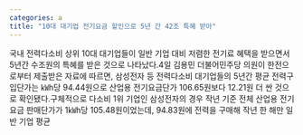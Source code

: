 ```yaml
---
categories: a
title: "10대 대기업 전기요금 할인으로 5년 간 42조 특혜 받아"
---
```

국내 전력다소비 상위 10대 대기업들이 일반 기업 대비 저렴한 전기료 혜택을 받으면서 5년간 수조원의 특혜를 받은 것으로 나타났다.4일 김용민 더불어민주당 의원이 한전으로부터 제출받은 자료에 따르면, 삼성전자 등 전력다소비 대기업들의 5년간 평균 전력구입단가는 ㎾h당 94.44원으로 산업용 전기요금단가 106.65원보다 12.21원 더 싼 것으로 확인됐다.구체적으로 다소비 1위 기업인 삼성전자의 경우 작년 기준 전체 산업용 전기요금 판매단가가 1㎾h당 105.48원이었는데, 94.83원에 전력을 구매해 작년 한 해만 일반 기업 평균